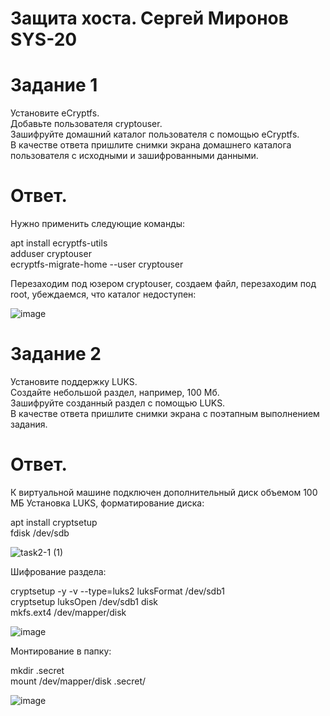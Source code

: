 # Защита хоста. Сергей Миронов SYS-20


# Задание 1  

Установите eCryptfs.  
Добавьте пользователя cryptouser.  
Зашифруйте домашний каталог пользователя с помощью eCryptfs.  
В качестве ответа пришлите снимки экрана домашнего каталога пользователя с исходными и зашифрованными данными.  

# Ответ.  

Нужно применить следующие команды:  

apt install ecryptfs-utils    
adduser cryptouser   
ecryptfs-migrate-home --user cryptouser   

Перезаходим под юзером cryptouser, создаем файл, перезаходим под root, убеждаемся, что каталог недоступен:

![image](https://github.com/SergeyM90/Defence1/assets/84016375/a54271df-c685-4614-8093-ca1b0c2452f5)


# Задание 2  

Установите поддержку LUKS.  
Создайте небольшой раздел, например, 100 Мб.  
Зашифруйте созданный раздел с помощью LUKS.  
В качестве ответа пришлите снимки экрана с поэтапным выполнением задания.  

# Ответ.  
 
К виртуальной машине подключен дополнительный диск объемом 100 МБ
Установка LUKS, форматирование диска:

apt install cryptsetup  
fdisk /dev/sdb  

![task2-1 (1)](https://github.com/SergeyM90/Defence1/assets/84016375/5f2f24b0-0fb7-444d-8361-d0ef123df31e)

Шифрование раздела:

cryptsetup -y -v --type=luks2 luksFormat /dev/sdb1  
cryptsetup luksOpen /dev/sdb1 disk  
mkfs.ext4 /dev/mapper/disk   

![image](https://github.com/SergeyM90/Defence1/assets/84016375/9c8df4b3-d45e-44a8-8627-d8f6711ca1ed)

Монтирование в папку:  

mkdir .secret  
mount /dev/mapper/disk .secret/  

![image](https://github.com/SergeyM90/Defence1/assets/84016375/8b045c85-5b7e-40ad-a611-a81723689380)




